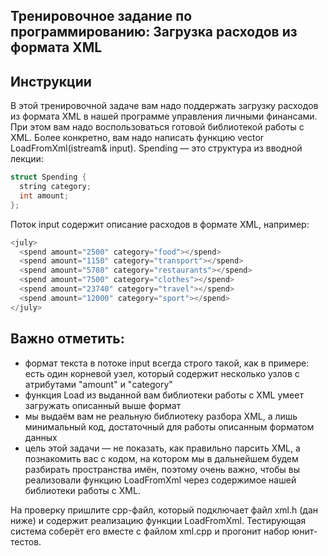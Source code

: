 ## Тренировочное задание по программированию: Загрузка расходов из формата XML
## Инструкции

В этой тренировочной задаче вам надо поддержать загрузку расходов из формата XML в нашей программе управления личными финансами. При этом вам надо воспользоваться готовой библиотекой работы с XML. Более конкретно, вам надо написать функцию vector<Spending> LoadFromXml(istream& input). Spending — это структура из вводной лекции:
``` c++
struct Spending {
  string category;
  int amount;
};
```
Поток input содержит описание расходов в формате XML, например:
```c++
<july>
  <spend amount="2500" category="food"></spend>
  <spend amount="1150" category="transport"></spend>
  <spend amount="5780" category="restaurants"></spend>
  <spend amount="7500" category="clothes"></spend>
  <spend amount="23740" category="travel"></spend>
  <spend amount="12000" category="sport"></spend>
</july>
```
## Важно отметить:

* формат текста в потоке input всегда строго такой, как в примере: есть один корневой узел, который содержит несколько узлов <spend> с атрибутами "amount" и "category"
* функция Load из выданной вам библиотеки работы с XML умеет загружать описанный выше формат
* мы выдаём вам не реальную библиотеку разбора XML, а лишь минимальный код, достаточный для работы описанным форматом данных
* цель этой задачи — не показать, как правильно парсить XML, а познакомить вас с кодом, на котором мы в дальнейшем будем разбирать пространства имён, поэтому очень важно, чтобы вы реализовали функцию LoadFromXml через содержимое нашей библиотеки работы с XML.

На проверку пришлите cpp-файл, который подключает файл xml.h (дан ниже) и содержит реализацию функции LoadFromXml. Тестирующая система соберёт его вместе с файлом xml.cpp и прогонит набор юнит-тестов.

